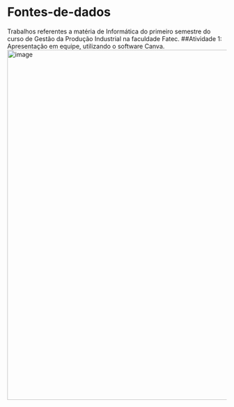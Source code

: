 # Fontes-de-dados
Trabalhos referentes a matéria de Informática do primeiro semestre do curso de Gestão da Produção Industrial na faculdade Fatec.
##Atividade 1: Apresentação em equipe, utilizando o software Canva.
<img width="1580" height="805" alt="image" src="https://github.com/user-attachments/assets/9b5c8e93-6362-4e92-a769-3208a828edf4" />
